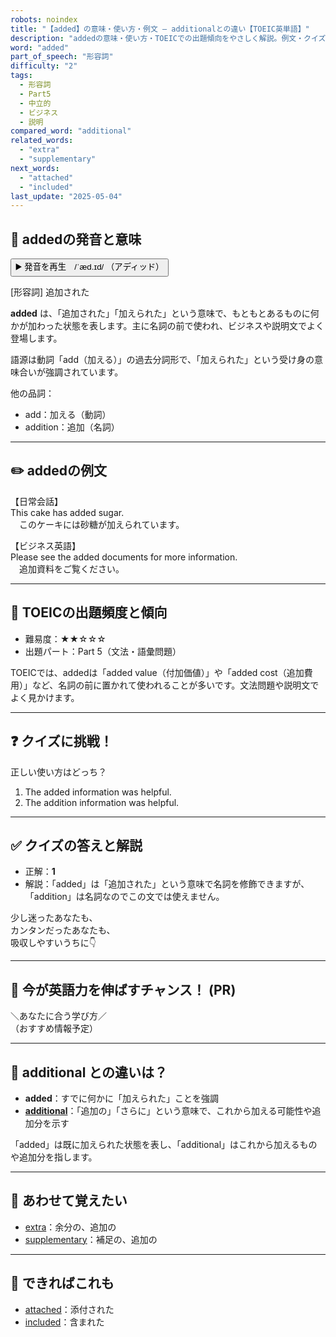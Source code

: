```yaml
---
robots: noindex
title: "【added】の意味・使い方・例文 ― additionalとの違い【TOEIC英単語】"
description: "addedの意味・使い方・TOEICでの出題傾向をやさしく解説。例文・クイズ付きでadditionalとの違いもわかりやすく学べます。"
word: "added"
part_of_speech: "形容詞"
difficulty: "2"
tags:
  - 形容詞
  - Part5
  - 中立的
  - ビジネス
  - 説明
compared_word: "additional"
related_words:
  - "extra"
  - "supplementary"
next_words:
  - "attached"
  - "included"
last_update: "2025-05-04"
---
```


## 🔰 addedの発音と意味

<button class="play-audio" onclick="playTTS('added')">
  <span class="play-audio-main">
    ▶️ 発音を再生　/ˈæd.ɪd/
  </span>
  <span class="play-audio-sub">
    （アディッド）
  </span>
</button>

[形容詞] 追加された

**added** は、「追加された」「加えられた」という意味で、もともとあるものに何かが加わった状態を表します。主に名詞の前で使われ、ビジネスや説明文でよく登場します。

語源は動詞「add（加える）」の過去分詞形で、「加えられた」という受け身の意味合いが強調されています。

他の品詞：  
- add：加える（動詞）
- addition：追加（名詞）

---

## ✏️ addedの例文

【日常会話】  
This cake has added sugar.  
　このケーキには砂糖が加えられています。

【ビジネス英語】  
Please see the added documents for more information.  
　追加資料をご覧ください。

---

## 🎯 TOEICの出題頻度と傾向

- 難易度：★★☆☆☆
- 出題パート：Part 5（文法・語彙問題）

TOEICでは、addedは「added value（付加価値）」や「added cost（追加費用）」など、名詞の前に置かれて使われることが多いです。文法問題や説明文でよく見かけます。

---

## ❓ クイズに挑戦！

正しい使い方はどっち？

1. The added information was helpful.  
2. The addition information was helpful.

---

## ✅ クイズの答えと解説

- 正解：**1**
- 解説：「added」は「追加された」という意味で名詞を修飾できますが、「addition」は名詞なのでこの文では使えません。

少し迷ったあなたも、  
カンタンだったあなたも、  
吸収しやすいうちに👇️

---

## 🚀 今が英語力を伸ばすチャンス！ (PR)

<div class="info-center">
＼あなたに合う学び方／<br>  
（おすすめ情報予定）
</div>

---

## 🤔  additional との違いは？

- **added**：すでに何かに「加えられた」ことを強調
- **[additional](/word/additional)**：「追加の」「さらに」という意味で、これから加える可能性や追加分を示す

「added」は既に加えられた状態を表し、「additional」はこれから加えるものや追加分を指します。

---

## 🧩 あわせて覚えたい

- [extra](/word/extra)：余分の、追加の
- [supplementary](/word/supplementary)：補足の、追加の

---

## 📖 できればこれも

- [attached](/word/attached)：添付された
- [included](/word/included)：含まれた

<!-- cvid: aid41_bid03 -->
